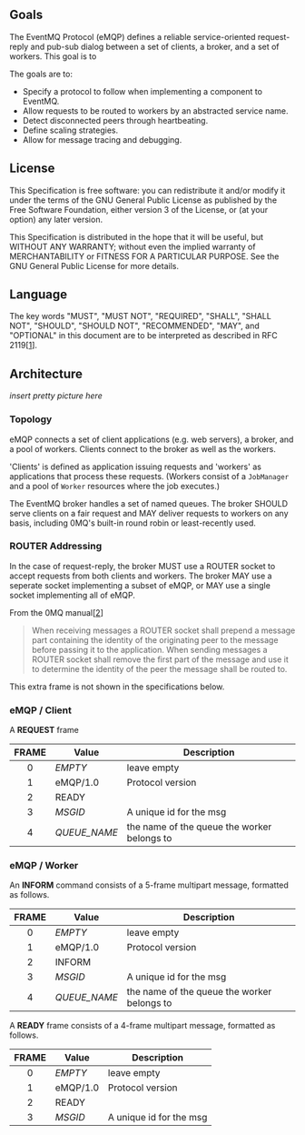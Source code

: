 Goals
-----
The EventMQ Protocol (eMQP) defines a reliable service-oriented request-reply and pub-sub dialog between a set of clients, a broker, and a set of workers. This goal is to 

The goals are to:

 * Specify a protocol to follow when implementing a component to EventMQ.
 * Allow requests to be routed to workers by an abstracted service name.
 * Detect disconnected peers through heartbeating.
 * Define scaling strategies.
 * Allow for message tracing and debugging.
 

License
-------
This Specification is free software: you can redistribute it and/or modify it under the terms of the GNU General Public License as published by the Free Software Foundation, either version 3 of the License, or (at your option) any later version.

This Specification is distributed in the hope that it will be useful, but WITHOUT ANY WARRANTY; without even the implied warranty of MERCHANTABILITY or FITNESS FOR A PARTICULAR PURPOSE.  See the GNU General Public License for more details.

Language
--------
The key words "MUST", "MUST NOT", "REQUIRED", "SHALL", "SHALL NOT", "SHOULD", "SHOULD NOT", "RECOMMENDED", "MAY", and "OPTIONAL" in this document are to be interpreted as described in RFC 2119[[1](http://tools.ietf.org/html/rfc2119)].

Architecture
------------
_insert pretty picture here_

### Topology
eMQP connects a set of client applications (e.g. web servers), a broker, and a pool of workers. Clients connect to the broker as well as the workers.

'Clients' is defined as application issuing requests and 'workers' as applications that process these requests. (Workers consist of a `JobManager` and a pool of `Worker` resources where the job executes.)

The EventMQ broker handles a set of named queues. The broker SHOULD serve clients on a fair request and MAY deliver requests to workers on any basis, including 0MQ's built-in round robin or least-recently used.

### ROUTER Addressing
In the case of request-reply, the broker MUST use a ROUTER socket to accept requests from both clients and workers. The broker MAY use a seperate socket implementing a subset of eMQP, or MAY use a single socket implementing all of eMQP.

From the 0MQ manual[[2](http://api.zeromq.org/master:zmq-socket)]
> When receiving messages a ROUTER socket shall prepend a message part containing the identity of the originating peer to the message before passing it to the application. When sending messages a ROUTER socket shall remove the first part of the message and use it to determine the identity of the peer the message shall be routed to.

This extra frame is not shown in the specifications below.

### eMQP / Client
A **REQUEST** frame 

FRAME | Value         | Description
:----:|---------------|------------
0     | _EMPTY_       | leave empty
1     | eMQP/1.0      | Protocol version
2     | READY         | 
3     | _MSGID_       | A unique id for the msg
4     | _QUEUE_NAME_  | the name of the queue the worker belongs to

### eMQP / Worker
An **INFORM** command consists of a 5-frame multipart message, formatted as follows.

FRAME | Value         | Description
:----:|---------------|------------
0     | _EMPTY_       | leave empty
1     | eMQP/1.0      | Protocol version
2     | INFORM        |
3     | _MSGID_       | A unique id for the msg
4     | _QUEUE_NAME_  | the name of the queue the worker belongs to

A **READY** frame consists of a 4-frame multipart message, formatted as follows.

FRAME | Value         | Description
:----:|---------------|------------
0     | _EMPTY_       | leave empty
1     | eMQP/1.0      | Protocol version
2     | READY         |
3     | _MSGID_       | A unique id for the msg